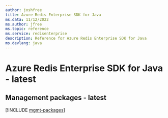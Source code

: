 ```yaml
---
author: joshfree
title: Azure Redis Enterprise SDK for Java
ms.data: 11/12/2022
ms.author: jfree
ms.topic: reference
ms.service: redisenterprise
description: Reference for Azure Redis Enterprise SDK for Java
ms.devlang: java
---
```

# Azure Redis Enterprise SDK for Java - latest

## Management packages - latest
[!INCLUDE [mgmt-packages](redis-enterprise-mgmt-index.md)]